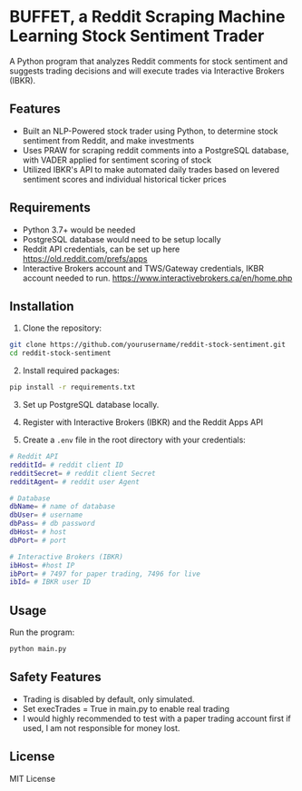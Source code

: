 # BUFFET, a Reddit Scraping Machine Learning Stock Sentiment Trader

A Python program that analyzes Reddit comments for stock sentiment and suggests trading decisions and will execute trades via Interactive Brokers (IBKR).

## Features

- Built an NLP-Powered stock trader using Python, to determine stock sentiment from Reddit, and make investments 
- Uses PRAW for scraping reddit comments into a PostgreSQL database, with VADER applied for sentiment scoring of stock
- Utilized IBKR's API to make automated daily trades based on levered sentiment scores and individual historical ticker prices 


## Requirements

- Python 3.7+ would be needed
- PostgreSQL database would need to be setup locally
- Reddit API credentials, can be set up here https://old.reddit.com/prefs/apps
- Interactive Brokers account and TWS/Gateway credentials, IKBR account needed to run. https://www.interactivebrokers.ca/en/home.php

## Installation

1. Clone the repository:
```bash
git clone https://github.com/yourusername/reddit-stock-sentiment.git
cd reddit-stock-sentiment
```

2. Install required packages:
```bash
pip install -r requirements.txt
```

3. Set up PostgreSQL database locally.

4. Register with Interactive Brokers (IBKR) and the Reddit Apps API

5. Create a `.env` file in the root directory with your credentials:
```bash
# Reddit API 
redditId= # reddit client ID
redditSecret= # reddit client Secret
redditAgent= # reddit user Agent

# Database 
dbName= # name of database
dbUser= # username
dbPass= # db password
dbHost= # host
dbPort= # port

# Interactive Brokers (IBKR) 
ibHost= #host IP
ibPort= # 7497 for paper trading, 7496 for live
ibId= # IBKR user ID
```


## Usage

Run the program:
```bash
python main.py
```


## Safety Features

- Trading is disabled by default, only simulated.
- Set execTrades = True in main.py to enable real trading
- I would highly recommended to test with a paper trading account first if used, I am not responsible for money lost.

## License

MIT License 
